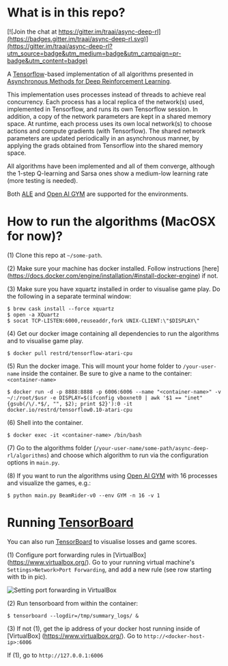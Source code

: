 # What is in this repo?

[![Join the chat at https://gitter.im/traai/async-deep-rl](https://badges.gitter.im/traai/async-deep-rl.svg)](https://gitter.im/traai/async-deep-rl?utm_source=badge&utm_medium=badge&utm_campaign=pr-badge&utm_content=badge)

A [Tensorflow](https://www.tensorflow.org/)-based implementation of all algorithms presented in [Asynchronous Methods for Deep Reinforcement Learning](https://arxiv.org/abs/1602.01783).

This implementation uses processes instead of threads to achieve real concurrency. Each process has a local replica of the network(s) used, implemented in Tensorflow, and runs its own Tensorflow session. In addition, a copy of the network parameters are kept in a shared memory space. At runtime, each process uses its own local network(s) to choose actions and compute gradients (with Tensorflow). The shared network parameters are updated periodically in an asynchronous manner, by applying the grads obtained from Tensorflow into the shared memory space. 

All algorithms have been implemented and all of them converge, although the 1-step Q-learning and Sarsa ones show a medium-low learning rate (more testing is needed). 

Both [ALE](https://github.com/mgbellemare/Arcade-Learning-Environment) and [Open AI GYM](https://gym.openai.com/) are supported for the environments.

# How to run the algorithms (MacOSX for now)?
(1) Clone this repo at `~/some-path`.

(2) Make sure your machine has docker installed. Follow instructions [here]
(https://docs.docker.com/engine/installation/#install-docker-engine) if not.

(3) Make sure you have xquartz installed in order to visualise game play. 
Do the following in a separate terminal window:
```
$ brew cask install --force xquartz
$ open -a XQuartz
$ socat TCP-LISTEN:6000,reuseaddr,fork UNIX-CLIENT:\"$DISPLAY\"
```

(4) Get our docker image containing all dependencies to run the algorithms and 
to visualise game play.
```shell
$ docker pull restrd/tensorflow-atari-cpu
```

(5) Run the docker image. This will mount your home folder to `/your-user-name` 
inside the container. Be sure to give a name to the container: 
`<container-name>`
```shell
$ docker run -d -p 8888:8888 -p 6006:6006 --name "<container-name>" -v ~/:/root/$usr -e DISPLAY=$(ifconfig vboxnet0 | awk '$1 == "inet" {gsub(/\/.*$/, "", $2); print $2}'):0 -it docker.io/restrd/tensorflow0.10-atari-cpu
```

(6) Shell into the container.
```
$ docker exec -it <container-name> /bin/bash
```

(7) Go to the algorithms folder 
(`/your-user-name/some-path/async-deep-rl/algorithms`) and choose which 
algorithm to run via the configuration options in `main.py`.

(8) If you want to run the algorithms using [Open AI GYM](https://gym.openai.com/) with 16 processes and visualize the games, e.g.:
```shell
$ python main.py BeamRider-v0 --env GYM -n 16 -v 1 
```

# Running [TensorBoard](https://www.tensorflow.org/versions/r0.10/how_tos/summaries_and_tensorboard/index.html)
You can also run [TensorBoard](https://www.tensorflow.org/versions/r0.10/how_tos/summaries_and_tensorboard/index.html) 
to visualise losses and game scores. 

(1) Configure port forwarding rules in [VirtualBox]
(https://www.virtualbox.org/). Go to your running virtual machine's `Settings>Network>Port Forwarding`, and add a new rule (see row starting with tb in pic).

![Setting port forwarding in VirtualBox](https://github.com/traai/async-deep-rl/help/images/tb.png)

(2) Run tensorboard from within the container:
```
$ tensorboard --logdir=/tmp/summary_logs/ &
```

(3) If not (1), get the ip address of your docker host running inside of [VirtualBox]
(https://www.virtualbox.org/). Go to `http://<docker-host-ip>:6006`

If (1), go to `http://127.0.0.1:6006`
